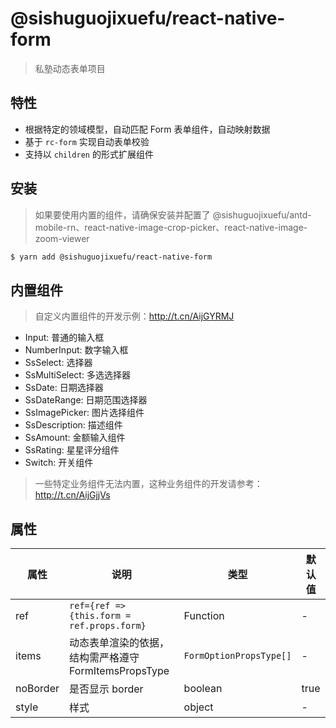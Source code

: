 # @sishuguojixuefu/react-native-form

> 私塾动态表单项目

## 特性

- 根据特定的领域模型，自动匹配 Form 表单组件，自动映射数据
- 基于 `rc-form` 实现自动表单校验
- 支持以 `children` 的形式扩展组件

## 安装

> 如果要使用内置的组件，请确保安装并配置了 @sishuguojixuefu/antd-mobile-rn、react-native-image-crop-picker、react-native-image-zoom-viewer

```sh
$ yarn add @sishuguojixuefu/react-native-form
```

## 内置组件

> 自定义内置组件的开发示例：http://t.cn/AijGYRMJ

- Input: 普通的输入框
- NumberInput: 数字输入框
- SsSelect: 选择器
- SsMultiSelect: 多选选择器
- SsDate: 日期选择器
- SsDateRange: 日期范围选择器
- SsImagePicker: 图片选择组件
- SsDescription: 描述组件
- SsAmount: 金额输入组件
- SsRating: 星星评分组件
- Switch: 开关组件

> 一些特定业务组件无法内置，这种业务组件的开发请参考：http://t.cn/AijGjjVs

## 属性

| 属性     | 说明                                                  | 类型                    | 默认值 |
| -------- | ----------------------------------------------------- | ----------------------- | ------ |
| ref      | `ref={ref => {this.form = ref.props.form}`                       | Function                | -      |
| items    | 动态表单渲染的依据，结构需严格遵守 FormItemsPropsType | `FormOptionPropsType[]` | -      |
| noBorder | 是否显示 border                                       | boolean                 | true   |
| style    | 样式                                                  | object                  | -      |
